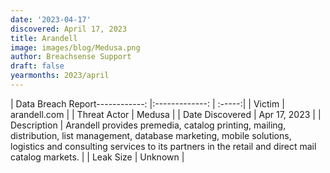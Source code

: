 ```yaml
---
date: '2023-04-17'
discovered: April 17, 2023
title: Arandell
image: images/blog/Medusa.png
author: Breachsense Support
draft: false
yearmonths: 2023/april
---
```


| Data Breach Report------------:     |:-------------:    | :-----:|
| Victim      | arandell.com      | 
| Threat Actor      | Medusa      | 
| Date Discovered      | Apr 17, 2023      | 
| Description      | Arandell provides premedia, catalog printing, mailing, distribution, list management, database marketing, mobile solutions, logistics and consulting services to its partners in the retail and direct mail catalog markets.      | 
| Leak Size      | Unknown      | 

